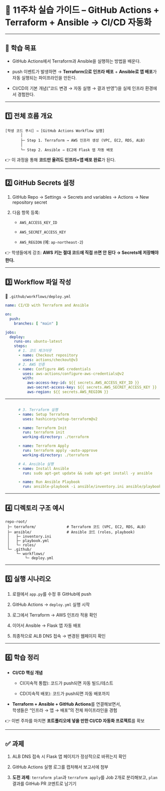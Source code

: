 # 📝 11주차 실습 가이드 – GitHub Actions + Terraform + Ansible → CI/CD 자동화

---

## 🎯 학습 목표

- GitHub Actions에서 Terraform과 Ansible을 실행하는 방법을 배운다.
    
- push 이벤트가 발생하면 → **Terraform으로 인프라 배포** + **Ansible로 앱 배포**가 자동 실행되는 파이프라인을 만든다.
    
- CI/CD의 기본 개념(“코드 변경 → 자동 실행 → 결과 반영”)을 실제 인프라 환경에서 경험한다.
    

---

## 1️⃣ 전체 흐름 개요

```
[학생 코드 푸시] → [GitHub Actions Workflow 실행]
       │
       ├─ Step 1. Terraform → AWS 인프라 생성 (VPC, EC2, RDS, ALB)
       │
       └─ Step 2. Ansible → EC2에 Flask 앱 자동 배포
```

👉 이 과정을 통해 **코드만 올려도 인프라+앱 배포 완료**가 된다.

---

## 2️⃣ GitHub Secrets 설정

1. GitHub Repo → Settings → Secrets and variables → Actions → New repository secret
    
2. 다음 항목 등록:
    
    - `AWS_ACCESS_KEY_ID`
        
    - `AWS_SECRET_ACCESS_KEY`
        
    - `AWS_REGION` (예: `ap-northeast-2`)
        

👉 학생들에게 강조: **AWS 키는 절대 코드에 직접 쓰면 안 된다 → Secrets에 저장해야 한다.**

---

## 3️⃣ Workflow 파일 작성

📂 `.github/workflows/deploy.yml`

```yaml
name: CI/CD with Terraform and Ansible

on:
  push:
    branches: [ "main" ]

jobs:
  deploy:
    runs-on: ubuntu-latest
    steps:
      # 1. 코드 체크아웃
      - name: Checkout repository
        uses: actions/checkout@v3
      # 2. AWS 인증
      - name: Configure AWS credentials
        uses: aws-actions/configure-aws-credentials@v2
        with:
          aws-access-key-id: ${{ secrets.AWS_ACCESS_KEY_ID }}
          aws-secret-access-key: ${{ secrets.AWS_SECRET_ACCESS_KEY }}
          aws-region: ${{ secrets.AWS_REGION }}
```
---
```yaml

      # 3. Terraform 실행
      - name: Setup Terraform
        uses: hashicorp/setup-terraform@v2

      - name: Terraform Init
        run: terraform init
        working-directory: ./terraform

      - name: Terraform Apply
        run: terraform apply -auto-approve
        working-directory: ./terraform

      # 4. Ansible 실행
      - name: Install Ansible
        run: sudo apt-get update && sudo apt-get install -y ansible

      - name: Run Ansible Playbook
        run: ansible-playbook -i ansible/inventory.ini ansible/playbook.yml
```

---

## 4️⃣ 디렉토리 구조 예시

```
repo-root/
 ├─ terraform/              # Terraform 코드 (VPC, EC2, RDS, ALB)
 ├─ ansible/                # Ansible 코드 (roles, playbook)
 │   ├─ inventory.ini
 │   ├─ playbook.yml
 │   └─ roles/
 └─ .github/
     └─ workflows/
         └─ deploy.yml
```

---

## 5️⃣ 실행 시나리오

1. 로컬에서 `app.py`를 수정 후 GitHub에 push
    
2. GitHub Actions → `deploy.yml` 실행 시작
    
3. 로그에서 Terraform → AWS 인프라 적용 확인
    
4. 이어서 Ansible → Flask 앱 자동 배포
    
5. 최종적으로 ALB DNS 접속 → 변경된 웹페이지 확인
    

---

## 6️⃣ 학습 정리

- **CI/CD 핵심 개념**
    
    - CI(지속적 통합): 코드가 push되면 자동 빌드/테스트
        
    - CD(지속적 배포): 코드가 push되면 자동 배포까지
        
- **Terraform + Ansible + GitHub Actions**를 연결해보면서,  
    학생들은 “인프라 → 앱 → 배포”의 전체 파이프라인을 경험
    

👉 이번 주차를 마치면 **포트폴리오에 넣을 만한 CI/CD 자동화 프로젝트**를 확보

---

## ✅ 과제

1. ALB DNS 접속 시 Flask 앱 페이지가 정상적으로 바뀌는지 확인
    
2. GitHub Actions 실행 로그를 캡처해서 보고서에 첨부
    
3. **도전 과제**: `terraform plan`과 `terraform apply`를 Job 2개로 분리해보고, `plan` 결과를 GitHub PR 코멘트로 남기기
    


